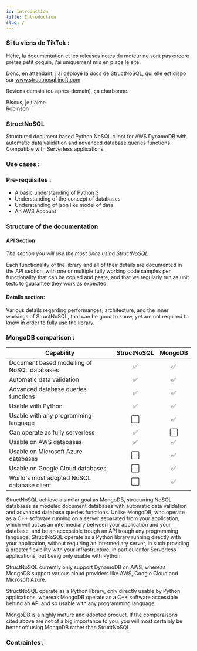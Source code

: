 ```yaml
---
id: introduction
title: Introduction
slug: /
---
```


### Si tu viens de TikTok :

Héhé, la documentation et les releases notes du moteur ne sont pas encore prêtes petit coquin, j'ai uniquement mis en 
place le site.

Donc, en attendant, j'ai déployé la docs de StructNoSQL, qui elle est dispo sur www.structnosql.inoft.com

Reviens demain (ou après-demain), ça charbonne.

Bisous, je t'aime <br/>
Robinson

### StructNoSQL

Structured document based Python NoSQL client for AWS DynamoDB with automatic data validation 
and advanced database queries functions. Compatible with Serverless applications.

### Use cases :



### Pre-requisites :

- A basic understanding of Python 3
- Understanding of the concept of databases
- Understanding of json like model of data
- An AWS Account

### Structure of the documentation

#### API Section
_The section you will use the most once using StructNoSQL_

Each functionality of the library and all of their details are documented in the API section, with one or multiple fully
working code samples per functionality that can be copied and paste, and that we regularly run as unit tests to guarantee 
they work as expected.

#### Details section:

Various details regarding performances, architecture, and the inner workings of StructNoSQL, that can be good to know,
yet are not required to know in order to fully use the library. 

### MongoDB comparison :

| Capability                                   | StructNoSQL | MongoDB |
| -------------------------------------------- | :---------: | :-----: | 
| Document based modelling of NoSQL databases  | ✅          | ✅  
| Automatic data validation                    | ✅          | ✅  
| Advanced database queries functions          | ✅          | ✅  
| Usable with Python                           | ✅          | ✅  
| Usable with any programming language         | ⬜           | ✅  
| Can operate as fully serverless              | ✅          | ⬜  
| Usable on AWS databases                      | ✅          | ✅ 
| Usable on Microsoft Azure databases          | ⬜           | ✅ 
| Usable on Google Cloud databases             | ⬜           | ✅ 
| World's most adopted NoSQL database client   | ⬜           | ✅ 



StructNoSQL achieve a similar goal as MongoDB, structuring NoSQL databases as modeled document databases with automatic 
data validation and advanced database queries functions. Unlike MongoDB, who operate as a C++ software running on a server 
separated from your application, which will act as an intermediary between your application and your database, and be an 
accessible trough an API trough any programming language; StructNoSQL operate as a Python library running directly with 
your application, without requiring an intermediary server, in such providing a greater flexibility with your 
infrastructure, in particular for Serverless applications, but being only usable with Python.

StructNoSQL currently only support DynamoDB on AWS, whereas MongoDB support various cloud providers like AWS, Google 
Cloud and Microsoft Azure.

StructNoSQL operate as a Python library, only directly usable by Python applications, whereas MongoDB operate as a C++ 
software accessible behind an API and so usable with any programming language.

MongoDB is a highly mature and adopted product. If the comparaisons cited above are not of a big importance to you, you 
will most certainly be better off using MongoDB rather than StructNoSQL.


### Contraintes :
